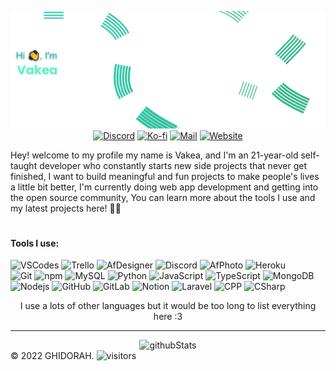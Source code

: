 <p align="center">
    <img src="images/banner.png" alt="Banner" />
    <a href="https://discord.com/users/382918201241108481/"><img src="https://img.shields.io/badge/Discord-5764F4?&style=flat-square&logo=Discord&logoColor=white" alt="Discord" /></a>
    <a href="https://ko-fi.com/B0B73WFJT"><img src="https://img.shields.io/badge/Buy_Me_A_Coffee-FF5E5B?&style=flat-square&logo=ko-fi&logoColor=white" alt="Ko-fi" /></a>
    <a href="mailto:EbaaHelp@outlook.com"><img src="https://img.shields.io/badge/Email-181717.svg?style=flat-square&logo=GMail&logoColor=white" alt="Mail" /></a>
    <a href="https://ebaa.dev/"><img src="https://img.shields.io/badge/Website-181717?&style=flat-square&logo=Slashdot&logoColor=white" alt="Website" /></a>
</p>
  
Hey! welcome to my profile my name is Vakea, and I'm an 21-year-old self-taught developer who constantly starts new side projects that never get finished, I want to build meaningful and fun projects to make people's lives a little bit better, I'm currently doing web app development and getting into the open source community, You can learn more about the tools I use and my latest projects here! 🐱‍💻

#

#### Tools I use:
![VSCodes](https://img.shields.io/badge/-VSCode-22AFF5?style=flat-square&logo=visual-studio-code&logoColor=white)
![Trello](https://img.shields.io/badge/-Trello-0079C1?style=flat-square&logo=trello&logoColor=white)
![AfDesigner](https://img.shields.io/badge/-Affinity_Designer-217BF2?style=flat-square&logo=affinity-designer&logoColor=white)
![Discord](https://img.shields.io/badge/-Discord-5764F4?style=flat-square&logo=Discord&logoColor=white)
![AfPhoto](https://img.shields.io/badge/-Affinity_Photo-7F4DD2?style=flat-square&logo=affinity-photo&logoColor=white)
![Heroku](https://img.shields.io/badge/-Heroku-7958A0?style=flat-square&logo=heroku&logoColor=white)\
![Git](https://img.shields.io/badge/-Git-F05032?style=flat-square&logo=git&logoColor=white)
![npm](https://img.shields.io/badge/-NPM-CB3837?style=flat-square&logo=npm&logoColor=white)
![MySQL](https://img.shields.io/badge/-MySQL-F39205?style=flat-square&logo=MySQL&logoColor=white)
![Python](https://img.shields.io/badge/-Python-FFD847?style=flat-square&logo=Python&logoColor=white)
![JavaScript](https://img.shields.io/badge/-JavaScript-F8E542?style=flat-square&logo=javascript&logoColor=white)
![TypeScript](https://img.shields.io/badge/-TypeScript-33B2FF?style=flat-square&logo=typescript&logoColor=white)
![MongoDB](https://img.shields.io/badge/-MongoDB-13aa52?style=flat-square&logo=mongodb&logoColor=white)
![Nodejs](https://img.shields.io/badge/-Nodejs-43853d?style=flat-square&logo=Node.js&logoColor=white)
![GitHub](https://img.shields.io/badge/-GitHub-181717?style=flat-square&logo=github&logoColor=white)
![GitLab](https://img.shields.io/badge/-GitLab-ff8333?style=flat-square&logo=gitlab&logoColor=white)
![Notion](https://img.shields.io/badge/-Notion-181717?style=flat-square&logo=notion&logoColor=white)
![Laravel](https://img.shields.io/badge/-Laravel-ff335b?style=flat-square&logo=laravel&logoColor=white)
![CPP](https://img.shields.io/badge/-C++-ff335b?style=flat-square&logo=c++&logoColor=white)
![CSharp](https://img.shields.io/badge/-CSharp-3bded6?style=flat-square&logo=csharp&logoColor=white)


<p align="center">
    I use a lots of other languages but it would be too long to list everything here :3
</p>

---

<div align="center">
    <img src="https://github-readme-stats.vercel.app/api?username=NebraskyTheWolf&show_icons=true&locale=en&theme=rose_pine&icon_color=27D0BB&bg_color=ffffff00&text_color=2AC19E&hide_border=true" alt="githubStats"/>
</div>

<div class="footer">
    &copy; 2022 GHIDORAH.
    <img src="https://visitor-badge.laobi.icu/badge?page_id=NebraskyTheWolf&left_color=black&right_color=black&left_text=Visitors" alt="visitors"/>
</div>

